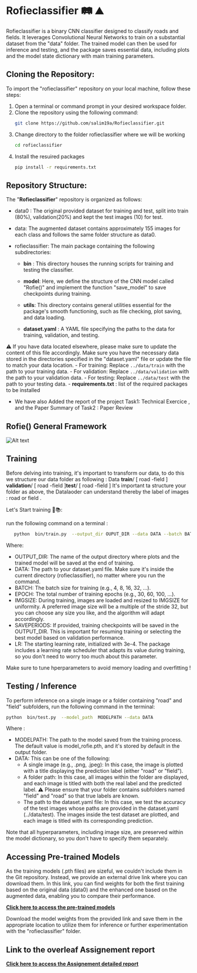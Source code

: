 # Rofieclassifier 🛤 ⛰
Rofieclassifier is a binary CNN classifier designed to classify roads and fields. It leverages Convolutional Neural Networks to train on a substantial dataset from the "data" folder. The trained model can then be used for inference and testing, and the package saves essential data, including plots and the model state dictionary with main training parameters.
## Cloning the Repository:

To import the "rofieclassifier" repository on your local machine, follow these steps:

1. Open a terminal or command prompt in your desired workspace folder.
2. Clone the repository using the following command:
   ```bash
   git clone https://github.com/salim19a/Rofieclassifier.git

3. Change directory to the folder rofieclassifier where we will be working 
   ```bash
   cd rofieclassifier
4. Install the resuired packages 
   ```bash
   pip install -r requirements.txt

    ```
 
## Repository Structure:
The "**Rofieclassifier**" repository is organized as follows:
- data0 : The original provided dataset for training and test, split into train (80%), validation(20%) and kept the test images (10) for test.
- data:  The augmented dataset contains approximately 155 images for each class and follows the same folder structure as data0.

- rofieclassifier: The main package containing the following subdirectories:

   - **bin** : This directory houses the running scripts for training and testing the classifier.

   - **model**: Here, we define the structure of the CNN model called "Rofie()" and implement the function "save_model" to save checkpoints during training.

   - **utils**: This directory contains general utilities essential for the package's smooth functioning, such as file checking, plot saving, and data loading.

   - **dataset.yaml** : A YAML file specifying the paths to the data for training, validation, and testing.

⚠️ If you have data located elsewhere, please make sure to update the content of this file accordingly. Make sure you have the necessary data stored in the directories specified in the "dataset.yaml" file or update the file to match your data location.
        - For training: Replace `../data/train` with the path to your training data.
       - For validation: Replace `../data/validation` with the path to your validation data.
        - For testing: Replace `../data/test` with the path to your testing data.
    - **requirements.txt** : list of the required packages to be installed
   - We have also Added the report of the project Task1: Technical Exercice , and the Paper Summary of  Task2 : Paper Review
## Rofie() General Framework 
![Alt text](workflow.png)
## Training 

Before delving into training, it's important to transform our data, to do this we structure our data folder as following : 
 Data **train**/  [ road -field ] **validation**/  [ road -field ]**test**/ [ road -field ]
It's important ta structure your folder as above, the Datalaoder can understand thereby the label of images : road or field .

Let's Start training 🧠📚:

run the following command on a terminal :
```bash
   python  bin/train.py  --output_dir OUPUT_DIR --data DATA --batch BATCH --epochs EPOCH --save_model --imgsize IMGSIZE --saveperiods SAVEPERIODS --lr LR
 ```
Where:

 * OUTPUT_DIR: The name of the output directory where plots and the trained model will be saved at the end of training.
 * DATA: The path to your dataset.yaml file. Make sure it's inside the current directory (rofieclassifier), no matter where you run the command.
 * BATCH: The batch size for training (e.g., 4, 8, 16, 32, ...).
* EPOCH: The total number of training epochs (e.g., 30, 60, 100, ...).
 * IMGSIZE: During training, images are loaded and resized to IMGSIZE for uniformity. A preferred image size will be a multiple of the stride 32, but you can choose any size you like, and the algorithm will adapt accordingly.
 * SAVEPERIODS: If provided, training checkpoints will be saved in the OUTPUT_DIR. This is important for resuming training or selecting the best model based on validation performance.
* LR: The starting learning rate, initialized with 3e-4. The package includes a learning rate scheduler that adapts its value during training, so you don't need to worry too much about this parameter.

Make sure to tune hperparameters to avoid memory loading and overfitting ! 

## Testing / Inference

To perform inference on a single image or a folder containing "road" and "field" subfolders, run the following command in the terminal:
```bash
python  bin/test.py  --model_path  MODELPATH --data DATA 
```
Where : 
* MODELPATH: The path to the model saved from the training process. The default value is model_rofie.pth, and it's stored by default in the output folder.
* DATA: This can be one of the following:
   * A single image (e.g., .png, .jpeg): In this case, the image is plotted with a title displaying the prediction label (either "road" or "field").
   * A folder path: In this case, all images within the folder are displayed, and each image is titled with both the real label and the predicted label.
⚠️ Please ensure that your folder contains subfolders named "field" and "road" so that true labels are known.
   * The path to the dataset.yaml file: In this case, we test the accuracy of the test images whose paths are provided in the dataset.yaml (../data/test). The images inside the test dataset are plotted, and each image is titled with its corresponding prediction.

Note that all  hyperparameters, including image size, are preserved within the model dictionary, so you don't have to specify them separately.

## Accessing Pre-trained Models

As the training models (.pth files) are sizeful, we couldn't include them in the Git repository. Instead, we provide an external drive link where you can download them. In this link, you can find weights for both the first training based on the original data (data0) and the enhanced one based on the augmented data, enabling you to compare their performance.

**[Click here to access the pre-trained models](https://drive.google.com/drive/folders/1GD9bsnjTas5CN_0yAqXliEkKOur3tyKK?usp=sharing)**

Download the model weights from the provided link and save them in the appropriate location to utilize them for inference or further experimentation with the "rofieclassifier" folder.

## Link to the overleaf Assignement report
**[Click here to access the Assignement detailed report](https://www.overleaf.com/read/ymvhzwnjghvn)**
